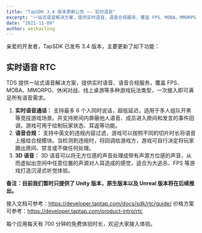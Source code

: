 ```yaml
---
title: "TapSDK 3.4 版本更新公告 —— 实时语音"
excerpt: "一站式语音解决方案，提供实时语音、语音合规服务，覆盖 FPS、MOBA、MMORPG、休闲对战、线上桌游等多种游戏玩法类型，一次接入即可满足所有语音需求。"
date: "2021-11-09"
author: weikailing
---
```


亲爱的开发者，TapSDK 已发布 3.4 版本，主要更新了如下功能：

## 实时语音 RTC

TDS 提供一站式语音解决方案，提供实时语音、语音合规服务，覆盖 FPS、MOBA、MMORPG、休闲对战、线上桌游等多种游戏玩法类型，一次接入即可满足所有语音需求。

1. **实时语音通话​：** 支持最多 6 个人同时说话，超低延迟，适用于多人组队开黑等竞技游戏场景。并支持房间内屏蔽他人语音、成员进入房间和发言的事件回调，游戏可用于绘制玩家状态、耳返等功能。
2. **语音合规​：** 支持中英文的违规内容过滤，游戏可以按照不同的切片时长将语音上报给合规模块。当检测到违规时，将回调给游戏方，游戏可自行决定将玩家踢出房间、禁言或不做任何处理。
3. **3D 语音​：** 3D 语音可以将无方位感的声音处理成带有声源方位感的声音，从而虚拟出空间中任意位置的声源对人耳造成的感觉，适合为大逃杀、FPS 等游戏打造沉浸式听觉体验。

**备注：目前我们暂时只提供了 Unity 版本，原生版本以及 Unreal 版本将在后续推出。**

接入文档可参考：https://developer.taptap.com/docs/sdk/rtc/guide/
价格方案可参考：https://developer.taptap.com/product-intro/rtc

每个应用每天有 700 分钟的免费体验时长，欢迎大家接入体验。
